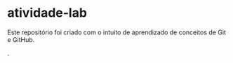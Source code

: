 # atividade-lab
Este repositório foi criado com o intuito de aprendizado de conceitos de Git e GitHub.

.
